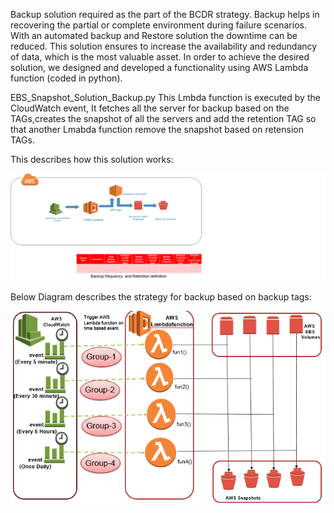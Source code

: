 Backup solution required as the part of the BCDR strategy.
Backup helps in recovering the partial or complete environment during failure scenarios.
With an automated backup and Restore solution the downtime can be reduced.
This solution ensures to increase the availability and redundancy of data, which is the most valuable asset.
In order to achieve the desired solution, we designed and developed a functionality using AWS Lambda function (coded in python).

EBS_Snapshot_Solution_Backup.py 
This Lmbda function is executed by the CloudWatch event, It fetches all the server for backup based on the TAGs,creates the snapshot of all the servers and add the retention TAG so that another Lmabda function remove the snapshot based on retension TAGs.

This describes how this solution works:

![iam](https://github.com/afaqueahmad/AWS_Automated_backup_Lambda_Function/blob/master/bkp1.png)

Below Diagram describes the strategy for backup based on backup tags:

![iam](https://github.com/afaqueahmad/AWS_Automated_backup_Lambda_Function/blob/master/bkp2.png)
